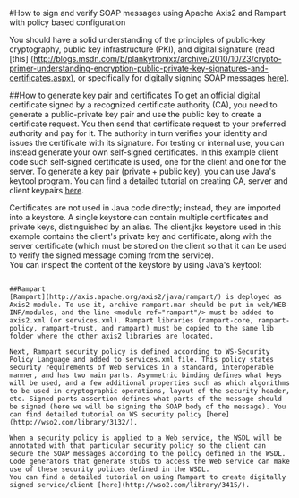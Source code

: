 #How to sign and verify SOAP messages using Apache Axis2 and Rampart with policy based configuration  

You should have a solid understanding of the principles of public-key cryptography, public key infrastructure (PKI), and digital signature (read [this] (http://blogs.msdn.com/b/plankytronixx/archive/2010/10/23/crypto-primer-understanding-encryption-public-private-key-signatures-and-certificates.aspx), or specifically for digitally signing SOAP messages [here](http://wso2.com/library/1891/)). 

##How to generate key pair and certificates
To get an official digital certificate signed by a recognized certificate authority (CA), you need to generate a public-private key pair and use the public key to create a certificate request. You then send that certificate request to your preferred authority and pay for it. The authority in turn verifies your identity and issues the certificate with its signature.
For testing or internal use, you can instead generate your own self-signed certificates. In this example client code such self-signed certificate is used, one for the client and one for the server. To generate a key pair (private + public key),  you can use Java's keytool program. You can find a detailed tutorial on creating CA, server and client keypairs [here](http://wso2.com/library/174/).  

Certificates are not used in Java code directly; instead, they are imported into a keystore. A single keystore can contain multiple certificates and private keys, distinguished by an alias. The client.jks keystore used in this example contains the client's private key and certificate, along with the server certificate (which must be stored on the client so that it can be used to verify the signed message coming from the service).  
You can inspect the content of the keystore by using Java's keytool:  
  ```keytool -list -v -keystore path/to/service.jks -storepass servicePW

##Rampart
[Rampart](http://axis.apache.org/axis2/java/rampart/) is deployed as Axis2 module. To use it, archive rampart.mar should be put in web/WEB-INF/modules, and the line <module ref="rampart"/> must be added to axis2.xml (or services.xml). Rampart libraries (rampart-core, rampart-policy, rampart-trust, and rampart) must be copied to the same lib folder where the other axis2 libraries are located.  

Next, Rampart security policy is defined according to WS-Security Policy Language and added to services.xml file. This policy states security requirements of Web services in a standard, interoperable manner, and has two main parts. Asymmetric binding defines what keys will be used, and a few additional properties such as which algorithms to be used in cryptographic operations, layout of the security header, etc. Signed parts assertion defines what parts of the message should be signed (here we will be signing the SOAP body of the message). You can find detailed tutorial on WS security policy [here](http://wso2.com/library/3132/).  

When a security policy is applied to a Web service, the WSDL will be annotated with that particular security policy so the client can secure the SOAP messages according to the policy defined in the WSDL. Code generators that generate stubs to access the Web service can make use of these security polices defined in the WSDL.
You can find a detailed tutorial on using Rampart to create digitally signed service/client [here](http://wso2.com/library/3415/).

